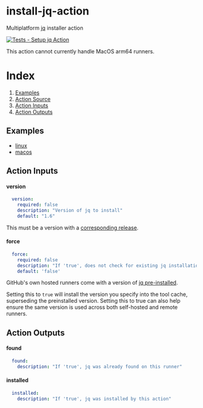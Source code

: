 # install-jq-action
Multiplatform [jq](https://github.com/stedolan/jq) installer action

[![Tests - Setup jq Action](https://github.com/dcarbone/install-jq-action/actions/workflows/tests.yaml/badge.svg)](https://github.com/dcarbone/install-jq-action/actions/workflows/tests.yaml)

This action cannot currently handle MacOS arm64 runners.

# Index

1. [Examples](#examples)
2. [Action Source](action.yaml)
3. [Action Inputs](#action-inputs)
4. [Action Outputs](#action-outputs)

## Examples

* [linux](./.github/workflows/example-linux.yaml)
* [macos](./.github/workflows/example-macos.yaml)

## Action Inputs

#### version
```yaml
  version:
    required: false
    description: "Version of jq to install"
    default: "1.6"
```

This must be a version with a [corresponding release](https://github.com/stedolan/jq/releases).

#### force
```yaml
  force:
    required: false
    description: "If 'true', does not check for existing jq installation before continuing."
    default: 'false'
```

GitHub's own hosted runners come with a version of
[jq pre-installed](https://docs.github.com/en/actions/using-github-hosted-runners/about-github-hosted-runners#preinstalled-software).

Setting this to `true` will install the version you specify into the tool cache, superseding the preinstalled version.
Setting this to true can also help ensure the same version is used across both self-hosted and remote runners. 

## Action Outputs

#### found
```yaml
  found:
    description: "If 'true', jq was already found on this runner"
```

#### installed
```yaml
  installed:
    description: "If 'true', jq was installed by this action"
```
